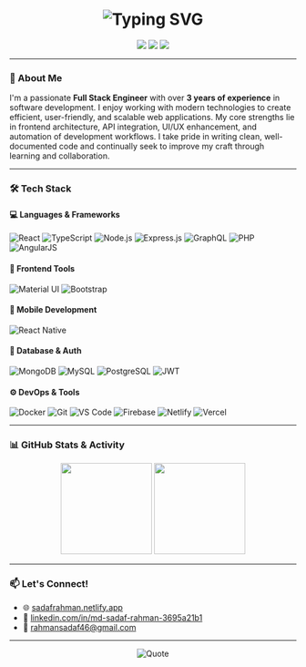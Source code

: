 <!-- Animated header using SVG -->
<h1 align="center">
  <img src="https://readme-typing-svg.herokuapp.com?font=Fira+Code&size=30&pause=1000&color=36BCF7&vCenter=true&multiline=true&width=600&height=100&lines=Hi%2C+I'm+Md.+Sadaf+Rahman;Full+Stack+Engineer+%7C+DevOps+Enthusiast+%7C+UI%2FUX+Explorer" alt="Typing SVG" />
</h1>

<p align="center">
  <a href="https://sadafrahman.netlify.app" target="_blank"><img src="https://img.shields.io/badge/Portfolio-%230077B5.svg?&style=for-the-badge&logo=Google-Chrome&logoColor=white" /></a>
  <a href="https://linkedin.com/in/md-sadaf-rahman-3695a21b1" target="_blank"><img src="https://img.shields.io/badge/LinkedIn-%230077B5.svg?&style=for-the-badge&logo=linkedin&logoColor=white" /></a>
  <a href="mailto:rahmansadaf46@gmail.com"><img src="https://img.shields.io/badge/Gmail-%23D14836.svg?&style=for-the-badge&logo=gmail&logoColor=white" /></a>
</p>

---

### 🚀 About Me

I'm a passionate **Full Stack Engineer** with over **3 years of experience** in software development. I enjoy working with modern technologies to create efficient, user-friendly, and scalable web applications. My core strengths lie in frontend architecture, API integration, UI/UX enhancement, and automation of development workflows. I take pride in writing clean, well-documented code and continually seek to improve my craft through learning and collaboration.

---

### 🛠️ Tech Stack

#### 💻 Languages & Frameworks
![React](https://img.shields.io/badge/-React-61DAFB?logo=react&logoColor=black&style=flat-square)
![TypeScript](https://img.shields.io/badge/-TypeScript-007acc?logo=typescript&logoColor=white&style=flat-square)
![Node.js](https://img.shields.io/badge/-Node.js-339933?logo=nodedotjs&logoColor=white&style=flat-square)
![Express.js](https://img.shields.io/badge/-Express.js-000000?logo=express&logoColor=white&style=flat-square)
![GraphQL](https://img.shields.io/badge/-GraphQL-E10098?logo=graphql&logoColor=white&style=flat-square)
![PHP](https://img.shields.io/badge/-PHP-777BB4?logo=php&logoColor=white&style=flat-square)
![AngularJS](https://img.shields.io/badge/-AngularJS-DD0031?logo=angularjs&logoColor=white&style=flat-square)

#### 🎨 Frontend Tools
![Material UI](https://img.shields.io/badge/-MaterialUI-007FFF?logo=mui&logoColor=white&style=flat-square)
![Bootstrap](https://img.shields.io/badge/-Bootstrap-7952B3?logo=bootstrap&logoColor=white&style=flat-square)

#### 📱 Mobile Development
![React Native](https://img.shields.io/badge/-ReactNative-61DAFB?logo=react&logoColor=black&style=flat-square)

#### 🧩 Database & Auth
![MongoDB](https://img.shields.io/badge/-MongoDB-47A248?logo=mongodb&logoColor=white&style=flat-square)
![MySQL](https://img.shields.io/badge/-MySQL-4479A1?logo=mysql&logoColor=white&style=flat-square)
![PostgreSQL](https://img.shields.io/badge/-PostgreSQL-336791?logo=postgresql&logoColor=white&style=flat-square)
![JWT](https://img.shields.io/badge/-JWT-000000?logo=jsonwebtokens&logoColor=white&style=flat-square)

#### ⚙️ DevOps & Tools
![Docker](https://img.shields.io/badge/-Docker-2496ED?logo=docker&logoColor=white&style=flat-square)
![Git](https://img.shields.io/badge/-Git-F05032?logo=git&logoColor=white&style=flat-square)
![VS Code](https://img.shields.io/badge/-VSCode-007ACC?logo=visualstudiocode&logoColor=white&style=flat-square)
![Firebase](https://img.shields.io/badge/-Firebase-FFCA28?logo=firebase&logoColor=black&style=flat-square)
![Netlify](https://img.shields.io/badge/-Netlify-00C7B7?logo=netlify&logoColor=white&style=flat-square)
![Vercel](https://img.shields.io/badge/-Vercel-000000?logo=vercel&logoColor=white&style=flat-square)

---

### 📊 GitHub Stats & Activity

<p align="center">
  <img src="https://github-readme-stats.vercel.app/api?username=rahmansadaf46&show_icons=true&theme=radical" height="160" />
  <img src="https://github-readme-stats.vercel.app/api/top-langs/?username=rahmansadaf46&layout=compact&theme=radical" height="160" />
</p>

---

### 📫 Let's Connect!

- 🌐 [sadafrahman.netlify.app](https://sadafrahman.netlify.app)  
- 💼 [linkedin.com/in/md-sadaf-rahman-3695a21b1](https://linkedin.com/in/md-sadaf-rahman-3695a21b1)  
- 📧 rahmansadaf46@gmail.com

---

<p align="center">
  <img src="https://quotes-github-readme.vercel.app/api?type=horizontal&theme=radical" alt="Quote" />
</p>
